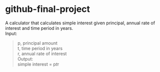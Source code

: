 # github-final-project


A calculator that calculates simple interest given principal, annual rate of interest and time period in years.  
Input:  
   >p, principal amount  
   >t, time period in years  
   >r, annual rate of interest  
Output:  
   >simple interest = p*t*r  
   
